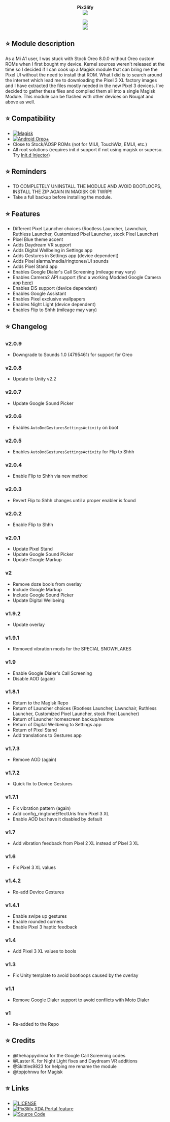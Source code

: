 <p align="center">
<b> Pix3lify</b><br>
  <img src="https://upload.wikimedia.org/wikipedia/commons/thumb/5/50/Google_Pixel_%28smartphone%29_logo.svg/800px-Google_Pixel_%28smartphone%29_logo.svg.png">
</p>

<p align="center">
 <a href="https://forum.xda-developers.com/apps/magisk/module-pixel-2-experience-t3757137"><img src="https://img.shields.io/badge/XDA-Thread-orange.svg"></a><br /><a href="https://t.me/PIX3LIFY"><img src="https://img.shields.io/badge/Telegram-Channel-blue.svg"></a>
</p>

## ⭐ Module description
As a Mi A1 user, I was stuck with Stock Oreo 8.0.0 without Oreo custom ROMs when I first bought my device. Kernel sources weren't released at the time so I decided if I can cook up a Magisk module that can bring me the Pixel UI without the need to install that ROM. What I did is to search around the internet which lead me to downloading the Pixel 3 XL factory images and I have extracted the files mostly needed in the new Pixel 3 devices. I've decided to gather these files and compiled them all into a single Magisk Module. This module can be flashed with other devices on Nougat and above as well.

## ⭐ Compatibility
* [![Magisk](https://img.shields.io/badge/Magisk-17%2B-00B39B.svg)](https://forum.xda-developers.com/apps/magisk/official-magisk-v7-universal-systemless-t3473445)
* [![Android Oreo+](https://img.shields.io/badge/Oreo-8.0+-blue.svg)](https://www.android.com/versions/oreo-8-0/)
* Close to Stock/AOSP ROMs (not for MIUI, TouchWiz, EMUI, etc.)
* All root solutions (requires init.d support if not using magisk or supersu. Try [Init.d Injector](https://forum.xda-developers.com/android/software-hacking/mod-universal-init-d-injector-wip-t3692105))

## ⭐ Reminders
* TO COMPLETELY UNINSTALL THE MODULE AND AVOID BOOTLOOPS, INSTALL THE ZIP AGAIN IN MAGISK OR TWRP!!
* Take a full backup before installing the module.

## ⭐ Features
* Different Pixel Launcher choices (Rootless Launcher, Lawnchair, Ruthless Launcher, Customized Pixel Launcher, stock Pixel Launcher)
* Pixel Blue theme accent
* Adds Daydream VR support
* Adds Digital Wellbeing in Settings app
* Adds Gestures in Settings app (device dependent)
* Adds Pixel alarms/media/ringtones/UI sounds
* Adds Pixel Stand app
* Enables Google Dialer's Call Screening (mileage may vary)
* Enables Camera2 API support (find a working Modded Google Camera app [here](https://www.celsoazevedo.com/files/android/google*camera/))
* Enables EIS support (device dependent)
* Enables Google Assistant
* Enables Pixel exclusive wallpapers
* Enables Night Light (device dependent)
* Enables Flip to Shhh (mileage may vary)

## ⭐ Changelog
### v2.0.9
* Downgrade to Sounds 1.0 (4795461) for support for Oreo

### v2.0.8
* Update to Unity v2.2

### v2.0.7
* Update Google Sound Picker

### v2.0.6
* Enables `AutoDndGesturesSettingsActivity` on boot

### v2.0.5
* Enables `AutoDndGesturesSettingsActivity` for Flip to Shhh

### v2.0.4
* Enable Flip to Shhh via new method

### v2.0.3
* Revert Flip to Shhh changes until a proper enabler is found

### v2.0.2
* Enable Flip to Shhh

### v2.0.1
* Update Pixel Stand
* Update Google Sound Picker
* Update Google Markup

### v2
* Remove doze bools from overlay
* Include Google Markup
* Include Google Sound Picker
* Update Digital Wellbeing

### v1.9.2
* Update overlay

### v1.9.1
* Removed vibration mods for the SPECIAL SNOWFLAKES

### v1.9
* Enable Google Dialer's Call Screening
* Disable AOD (again)

### v1.8.1
* Return to the Magisk Repo
* Return of Launcher choices (Rootless Launcher, Lawnchair, Ruthless Launcher, Customized Pixel Launcher, stock Pixel Launcher)
* Return of Launcher homescreen backup/restore
* Return of Digital Wellbeing to Settings app
* Return of Pixel Stand
* Add translations to Gestures app

### v1.7.3
* Remove AOD (again)

### v1.7.2
* Quick fix to Device Gestures

### v1.7.1
* Fix vibration pattern (again)
* Add config_ringtoneEffectUris from Pixel 3 XL
* Enable AOD but have it disabled by default

### v1.7
* Add vibration feedback from Pixel 2 XL instead of Pixel 3 XL

### v1.6
* Fix Pixel 3 XL values

### v1.4.2
* Re-add Device Gestures

### v1.4.1
* Enable swipe up gestures
* Enable rounded corners
* Enable Pixel 3 haptic feedback

### v1.4
* Add Pixel 3 XL values to bools

### v1.3
* Fix Unity template to avoid bootloops caused by the overlay

### v1.1
* Remove Google Dialer support to avoid conflicts with Moto Dialer

### v1
* Re-added to the Repo

## ⭐ Credits
* @thehappydinoa for the Google Call Screening codes
* @Laster K. for Night Light fixes and Daydream VR additions
* @Skittles9823 for helping me rename the module
* @topjohnwu for Magisk

## ⭐ Links
* [![LICENSE](https://img.shields.io/github/license/Magisk-Modules-Repo/Pix3lify.svg)](https://github.com/Magisk-Modules-Repo/Pix3lify/blob/master/LICENSE)
* [![Pix3lify XDA Portal feature](https://img.shields.io/badge/XDA-Portal-orange.svg)](https://www.xda-developers.com/pixel-2-experience-magisk-module/)
* [![Source Code](https://img.shields.io/badge/Github-Source-black.svg)](https://github.com/Magisk-Modules-Repo/Pix3lify)
